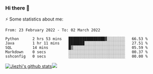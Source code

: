 ### Hi there 👋

⚡ Some statistics about me:


<!--START_SECTION:waka-->

```text
From: 23 February 2022 - To: 02 March 2022

Python      2 hrs 53 mins   ████████████████▓░░░░░░░░   66.53 %
Java        1 hr 11 mins    ███████░░░░░░░░░░░░░░░░░░   27.51 %
SQL         14 mins         █▒░░░░░░░░░░░░░░░░░░░░░░░   05.59 %
Markdown    0 secs          ░░░░░░░░░░░░░░░░░░░░░░░░░   00.37 %
sshconfig   0 secs          ░░░░░░░░░░░░░░░░░░░░░░░░░   00.00 %
```

<!--END_SECTION:waka-->





[![Jiezhi's github stats](https://github-readme-stats.vercel.app/api?username=Jiezhi&show_icons=true)](https://github.com/Jiezhi/github-readme-stats)[![](https://stats.justsong.cn/api/leetcode/?username=Jiezhi)](https://leetcode.com/Jiezhi/) 
<!--
[![Top Langs](https://github-readme-stats.vercel.app/api/top-langs/?username=Jiezhi&hide=javascript,html)](https://github.com/Jiezhi/github-readme-stats)

**Jiezhi/Jiezhi** is a ✨ _special_ ✨ repository because its `README.md` (this file) appears on your GitHub profile.

Here are some ideas to get you started:

- 🔭 I’m currently working on ...
- 🌱 I’m currently learning ...
- 👯 I’m looking to collaborate on ...
- 🤔 I’m looking for help with ...
- 💬 Ask me about ...
- 📫 How to reach me: ...
- 😄 Pronouns: ...
- ⚡ Fun fact: ...
-->


